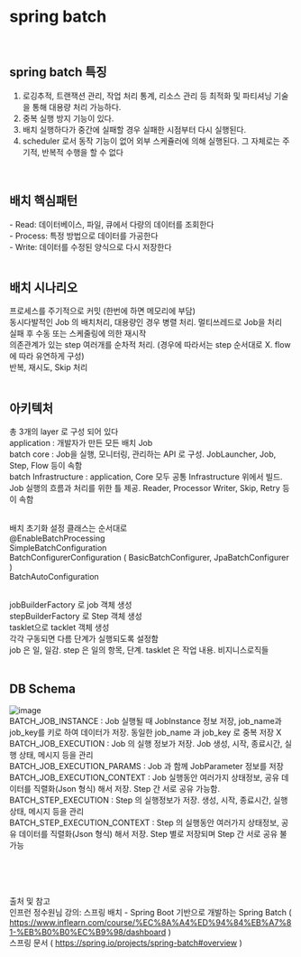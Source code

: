 
# spring batch 
<br>

## spring batch 특징
1. 로깅추적, 트랜잭션 관리, 작업 처리 통계, 리소스 관리 등 최적화 및 파티셔닝 기술을 통해 대용량 처리 가능하다.<br>
2. 중복 실행 방지 기능이 있다.<br>
3. 배치 실행하다가 중간에 실패할 경우 실패한 시점부터 다시 실행된다.<br>
4. scheduler 로서 동작 기능이 없어 외부 스케쥴러에 의해 실행된다. 그 자체로는 주기적, 반복적 수행을 할 수 없다<br>
<br>

## 배치 핵심패턴
-&nbsp;Read: 데이터베이스, 파일, 큐에서 다량의 데이터를 조회한다<br>
-&nbsp;Process: 특정 방법으로 데이터를 가공한다<br>
-&nbsp;Write: 데이터를 수정된 양식으로 다시 저장한다<br>
<br>

## 배치 시나리오
프로세스를 주기적으로 커밋 (한번에 하면 메모리에 부담)<br>
동시다발적인 Job 의 배치처리, 대용량인 경우 병렬 처리. 멀티쓰레드로 Job을 처리<br>
실패 후 수동 또는 스케줄링에 의한 재시작<br>
의존관계가 있는 step 여러개를 순차적 처리. (경우에 따라서는 step 순서대로 X. flow 에 따라 유연하게 구성)<br>
반복, 재시도, Skip 처리<br>
<br>

## 아키텍처
총 3개의 layer 로 구성 되어 있다<br>
application : 개발자가 만든 모든 배치 Job<br>
batch core : Job을 실행, 모니터링, 관리하는 API 로 구성. JobLauncher, Job, Step, Flow 등이 속함<br>
batch Infrastructure : application, Core 모두 공통 Infrastructure 위에서 빌드. Job 실행의 흐름과 처리를 위한 틀 제공. Reader, Processor Writer, Skip, Retry 등이 속함<br>
<br>

배치 초기화 설정 클래스는 순서대로<br>
@EnableBatchProcessing<br>
SimpleBatchConfiguration<br>
BatchConfigurerConfiguration ( BasicBatchConfigurer, JpaBatchConfigurer )<br>
BatchAutoConfiguration<br>
<br>

jobBuilderFactory 로 job 객체 생성<br>
stepBuilderFactory 로 Step 객체 생성<br>
tasklet으로 tacklet 객체 생성<br>
각각 구동되면 다름 단계가 실행되도록 설정함<br>
job 은 일, 일감. step 은 일의 항목, 단계. tasklet 은 작업 내용. 비지니스로직들<br>
<br>

## DB Schema
![image](https://user-images.githubusercontent.com/62210870/197560912-bb2bd596-2937-4bef-83ce-ccf5c84e2d42.png)
<br>
BATCH_JOB_INSTANCE : Job 실행될 때 JobInstance 정보 저장, job_name과 job_key를 키로 하여 데이터가 저장. 동일한 job_name 과 job_key 로 중복 저장 X<br>
BATCH_JOB_EXECUTION : Job 의 실행 정보가 저장. Job 생성, 시작, 종료시간, 실행 상태, 메시지 등을 관리<br>
BATCH_JOB_EXECUTION_PARAMS : Job 과 함께 JobParameter 정보를 저장<br>
BATCH_JOB_EXECUTION_CONTEXT : Job 실행동안 여러가지 상태정보, 공유 데이터를 직렬화(Json 형식) 해서 저장. Step 간 서로 공유 가능함.<br>
BATCH_STEP_EXECUTION : Step 의 실행정보가 저장. 생성, 시작, 종료시간, 실행상태, 메시지 등을 관리<br>
BATCH_STEP_EXECUTION_CONTEXT : Step 의 실행동안 여러가지 상태정보, 공유 데이터를 직렬화(Json 형식) 해서 저장. Step 별로 저장되며 Step 간 서로 공유 불가능<br>




<br><br><br>

출처 및 참고<br>
인프런 정수원님 강의: 스프링 배치 - Spring Boot 기반으로 개발하는 Spring Batch ( https://www.inflearn.com/course/%EC%8A%A4%ED%94%84%EB%A7%81-%EB%B0%B0%EC%B9%98/dashboard ) <br>
스프링 문서 ( https://spring.io/projects/spring-batch#overview ) <br>
